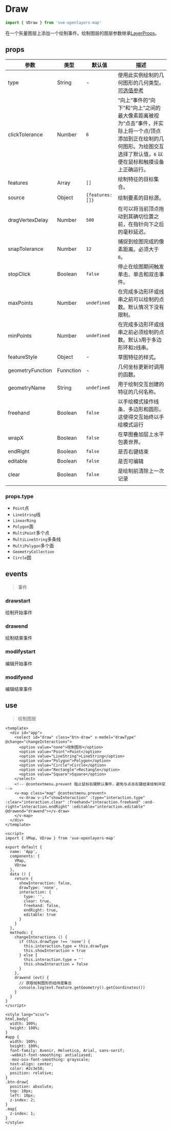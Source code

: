 # Draw

```javascript
import { VDraw } from 'vue-openlayers-map'
```

在一个矢量图层上添加一个绘制事件。绘制图层的图层参数继承[LayerProps](LAYER_PROPS.md)。

## props

| 参数             | 类型      | 默认值          | 描述                                                         |
| ---------------- | --------- | --------------- | ------------------------------------------------------------ |
| type             | String    | -               | 使用此实例绘制的几何图形的几何类型。[可选值参考](#props.type) |
| clickTolerance   | Number    | `6`             | “向上”事件的“向下”和“向上”之间的最大像素距离被视为“点击”事件，并实际上将一个点/顶点添加到正在绘制的几何图形。为绘图交互选择了默认值，`6` 以便在鼠标和触摸设备上正确运行。 |
| features         | Array     | `[]`            | 绘制特征的目标集合。                                         |
| source           | Object    | `{features:[]}` | 绘制要素的目标源。                                           |
| dragVertexDelay  | Number    | `500`           | 在可以将当前顶点拖动到其确切位置之前，在指针向下之后的毫秒延迟。 |
| snapTolerance    | Number    | `12`            | 捕捉到绘图完成的像素距离。必须大于`0`。                      |
| stopClick        | Boolean   | `false`         | 停止在绘图期间触发单击、单击和双击事件。                     |
| maxPoints        | Number    | `undefined`     | 在完成多边形环或线串之前可以绘制的点数。默认情况下没有限制。 |
| minPoints        | Number    | `undefined`     | 在完成多边形环或线串之前必须绘制的点数。默认`3`用于多边形环和`2`线串。 |
| featureStyle     | Object    | -               | 草图特征的样式。                                             |
| geometryFunction | Funnction | -               | 几何坐标更新时调用的函数。                                   |
| geometryName     | String    | `undefined`     | 用于绘制交互创建的特征的几何名称。                           |
| freehand         | Boolean   | `false`         | 以手绘模式操作线条、多边形和圆形。这使得交互始终以手绘模式运行 |
| wrapX            | Boolean   | `false`         | 在草图叠加层上水平包裹世界。                                 |
| endRight         | Boolean   | `false`         | 是否右键结束                                                 |
| editable         | Boolean   | `false`         | 是否可编辑                                                   |
| clear            | Boolean   | `false`         | 是绘制前清除上一次记录                                       |
|                  |           |                 |                                                              |

### props.type

- `Point`点
- `LineString`线
- `LinearRing`
- `Polygon`面
- `MultiPoint`多个点
- `MultiLineString`多条线
- `MultiPolygon`多个面
- `GeometryCollection`
- `Circle`圆

## events

> 事件

### drawstart

绘制开始事件

### drawend

绘制结束事件

### modifystart

编辑开始事件

### modifyend

编辑结束事件

## use

> 绘制图层

``` vue
<template>
  <div id="app">
    <select id="draw" class="btn-draw" v-model="drawType" @change="changeInteractions">
      <option value="none">绘制图形</option>
      <option value="Point">Point</option>
      <option value="LineString">LineString</option>
      <option value="Polygon">Polygon</option>
      <option value="Circle">Circle</option>
      <option value="Rectangle">Rectangle</option>
      <option value="Square">Square</option>
    </select>
    <!-- @contextmenu.prevent 阻止鼠标右键默认事件，避免与点击右键结束绘制冲突 -->
    <v-map class="map" @contextmenu.prevent>
      <v-draw v-if="showInteraction" :type="interaction.type" :clear="interaction.clear" :freehand="interaction.freehand" :end-right="interaction.endRight" :editable="interaction.editable" @drawend="drawend"></v-draw>
    </v-map>
  </div>
</template>

<script>
import { VMap, VDraw } from 'vue-openlayers-map'

export default {
  name: 'App',
  components: {
    VMap,
    VDraw
  },
  data () {
    return {
      showInteraction: false,
      drawType: 'none',
      interaction: {
        type: '',
        clear: true,
        freehand: false,
        endRight: true,
        editable: true
      }
    }
  },
  methods: {
    changeInteractions () {
      if (this.drawType !== 'none') {
        this.interaction.type = this.drawType
        this.showInteraction = true
      } else {
        this.interaction.type = ''
        this.showInteraction = false
      }
    },
    drawend (evt) {
      // 获取绘制图形的经纬度集合
      console.log(evt.feature.getGeometry().getCoordinates())
    }
  }
}
</script>

<style lang="scss">
html,body{
  width: 100%;
  height: 100%;
}
#app {
  width: 100%;
  height: 100%;
  font-family: Avenir, Helvetica, Arial, sans-serif;
  -webkit-font-smoothing: antialiased;
  -moz-osx-font-smoothing: grayscale;
  text-align: center;
  color: #2c3e50;
  position: relative;
}
.btn-draw{
  position: absolute;
  top: 10px;
  left: 10px;
  z-index: 2;
}
.map{
  z-index: 1;
}
</style>

```
